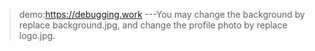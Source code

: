 >  demo:https://debugging.work
---You may change the background by replace background.jpg, and change the profile photo by replace logo.jpg.
